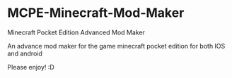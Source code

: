 MCPE-Minecraft-Mod-Maker
========================

Minecraft Pocket Edition Advanced Mod Maker

An advance mod maker for the game minecraft pocket edition for both IOS and android

Please enjoy! :D
